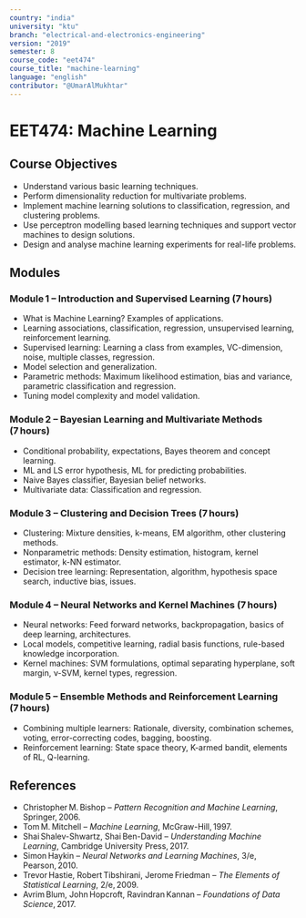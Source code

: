 ```yaml
---
country: "india"
university: "ktu"
branch: "electrical-and-electronics-engineering"
version: "2019"
semester: 8
course_code: "eet474"
course_title: "machine-learning"
language: "english"
contributor: "@UmarAlMukhtar"
---
```


# EET474: Machine Learning  

## Course Objectives  
- Understand various basic learning techniques.  
- Perform dimensionality reduction for multivariate problems.  
- Implement machine learning solutions to classification, regression, and clustering problems.  
- Use perceptron modelling based learning techniques and support vector machines to design solutions.  
- Design and analyse machine learning experiments for real-life problems.  

## Modules  

### Module 1 – Introduction and Supervised Learning (7 hours)  
- What is Machine Learning? Examples of applications.  
- Learning associations, classification, regression, unsupervised learning, reinforcement learning.  
- Supervised learning: Learning a class from examples, VC-dimension, noise, multiple classes, regression.  
- Model selection and generalization.  
- Parametric methods: Maximum likelihood estimation, bias and variance, parametric classification and regression.  
- Tuning model complexity and model validation.  

### Module 2 – Bayesian Learning and Multivariate Methods (7 hours)  
- Conditional probability, expectations, Bayes theorem and concept learning.  
- ML and LS error hypothesis, ML for predicting probabilities.  
- Naive Bayes classifier, Bayesian belief networks.  
- Multivariate data: Classification and regression.  

### Module 3 – Clustering and Decision Trees (7 hours)  
- Clustering: Mixture densities, k-means, EM algorithm, other clustering methods.  
- Nonparametric methods: Density estimation, histogram, kernel estimator, k-NN estimator.  
- Decision tree learning: Representation, algorithm, hypothesis space search, inductive bias, issues.  

### Module 4 – Neural Networks and Kernel Machines (7 hours)  
- Neural networks: Feed forward networks, backpropagation, basics of deep learning, architectures.  
- Local models, competitive learning, radial basis functions, rule-based knowledge incorporation.  
- Kernel machines: SVM formulations, optimal separating hyperplane, soft margin, ν-SVM, kernel types, regression.  

### Module 5 – Ensemble Methods and Reinforcement Learning (7 hours)  
- Combining multiple learners: Rationale, diversity, combination schemes, voting, error-correcting codes, bagging, boosting.  
- Reinforcement learning: State space theory, K-armed bandit, elements of RL, Q-learning.  

## References  
- Christopher M. Bishop – *Pattern Recognition and Machine Learning*, Springer, 2006.  
- Tom M. Mitchell – *Machine Learning*, McGraw-Hill, 1997.  
- Shai Shalev-Shwartz, Shai Ben-David – *Understanding Machine Learning*, Cambridge University Press, 2017.  
- Simon Haykin – *Neural Networks and Learning Machines*, 3/e, Pearson, 2010.  
- Trevor Hastie, Robert Tibshirani, Jerome Friedman – *The Elements of Statistical Learning*, 2/e, 2009.  
- Avrim Blum, John Hopcroft, Ravindran Kannan – *Foundations of Data Science*, 2017.  
